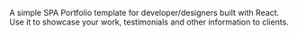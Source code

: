 A simple SPA Portfolio template for developer/designers built with React. Use it to showcase your work, testimonials and other information to clients.



